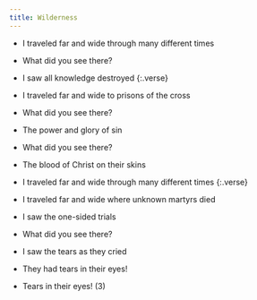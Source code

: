 ```yaml
---
title: Wilderness
---
```

- I traveled far and wide through many
different times
- What did you see there?
- I saw all knowledge destroyed
{:.verse}

- I traveled far and wide to prisons
of the cross
- What did you see there?
- The power and glory of sin
- What did you see there?
- The blood of Christ on their skins
- I traveled far and wide through many
different times
{:.verse}

- I traveled far and wide where
unknown martyrs died
- I saw the one-sided trials
- What did you see there?
- I saw the tears as they cried
- They had tears in their eyes!
- Tears in their eyes! (3)




